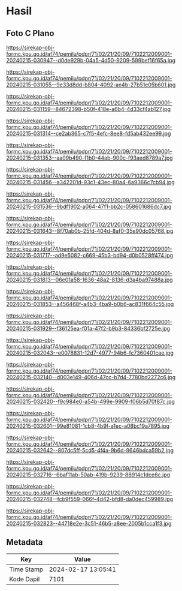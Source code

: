 # Hasil

## Foto C Plano

https://sirekap-obj-formc.kpu.go.id/af74/pemilu/pdpr/71/02/21/20/09/7102212009001-20240215-030947--d0de929b-04a5-4d50-9209-599bef16f65a.jpg

https://sirekap-obj-formc.kpu.go.id/af74/pemilu/pdpr/71/02/21/20/09/7102212009001-20240215-031055--9e33d8dd-b804-4092-ae4b-27b51e05b601.jpg

https://sirekap-obj-formc.kpu.go.id/af74/pemilu/pdpr/71/02/21/20/09/7102212009001-20240215-031159--84672398-b50f-418e-a6b4-4d33cf4ab127.jpg

https://sirekap-obj-formc.kpu.go.id/af74/pemilu/pdpr/71/02/21/20/09/7102212009001-20240215-031314--ce2ab365-c7f5-4efc-8ee8-fd5ab432ee99.jpg

https://sirekap-obj-formc.kpu.go.id/af74/pemilu/pdpr/71/02/21/20/09/7102212009001-20240215-031353--aa09b490-f1b0-44ab-900c-f93aed8789a7.jpg

https://sirekap-obj-formc.kpu.go.id/af74/pemilu/pdpr/71/02/21/20/09/7102212009001-20240215-031456--a342201d-93c1-43ec-80a4-6a9366c7cb94.jpg

https://sirekap-obj-formc.kpu.go.id/af74/pemilu/pdpr/71/02/21/20/09/7102212009001-20240215-031536--9bdf1902-a064-47f1-bb2c-058601686dc7.jpg

https://sirekap-obj-formc.kpu.go.id/af74/pemilu/pdpr/71/02/21/20/09/7102212009001-20240215-031643--8f70ab0b-25fd-404d-8af0-35e90dc05768.jpg

https://sirekap-obj-formc.kpu.go.id/af74/pemilu/pdpr/71/02/21/20/09/7102212009001-20240215-031717--ad9e5082-c669-45b3-bd94-d0b0528ff474.jpg

https://sirekap-obj-formc.kpu.go.id/af74/pemilu/pdpr/71/02/21/20/09/7102212009001-20240215-031813--06e01a58-1636-48a2-8136-d3a4ba97488a.jpg

https://sirekap-obj-formc.kpu.go.id/af74/pemilu/pdpr/71/02/21/20/09/7102212009001-20240215-031853--a456468f-a4b3-4ba9-b0b6-ac831f664c55.jpg

https://sirekap-obj-formc.kpu.go.id/af74/pemilu/pdpr/71/02/21/20/09/7102212009001-20240215-031929--f36125ea-f01a-47f2-b9b3-84336bf2725e.jpg

https://sirekap-obj-formc.kpu.go.id/af74/pemilu/pdpr/71/02/21/20/09/7102212009001-20240215-032043--e0078831-12d7-4977-94b6-fc7360401cae.jpg

https://sirekap-obj-formc.kpu.go.id/af74/pemilu/pdpr/71/02/21/20/09/7102212009001-20240215-032140--d003e149-406d-47cc-b7d4-7780bd2272c6.jpg

https://sirekap-obj-formc.kpu.go.id/af74/pemilu/pdpr/71/02/21/20/09/7102212009001-20240215-032420--f9c984e0-a54b-499e-9909-f06b5d70f87c.jpg

https://sirekap-obj-formc.kpu.go.id/af74/pemilu/pdpr/71/02/21/20/09/7102212009001-20240215-032601--99e81081-1cb8-4b9f-a1ec-a08bc19a7895.jpg

https://sirekap-obj-formc.kpu.go.id/af74/pemilu/pdpr/71/02/21/20/09/7102212009001-20240215-032642--807dc5ff-5cd5-4f4a-9b6d-9646bdca59b2.jpg

https://sirekap-obj-formc.kpu.go.id/af74/pemilu/pdpr/71/02/21/20/09/7102212009001-20240215-032716--6baf11ab-50ab-419b-9239-88914c1dce6c.jpg

https://sirekap-obj-formc.kpu.go.id/af74/pemilu/pdpr/71/02/21/20/09/7102212009001-20240215-032748--fcb9f559-066f-4d42-bfd8-da0dec459989.jpg

https://sirekap-obj-formc.kpu.go.id/af74/pemilu/pdpr/71/02/21/20/09/7102212009001-20240215-032823--44718e2e-3c51-46b5-a8ee-2005b1cca1f3.jpg


## Metadata

| Key        | Value               |
| ---------- | ------------------- |
| Time Stamp | 2024-02-17 13:05:41 |
| Kode Dapil | 7101                |



